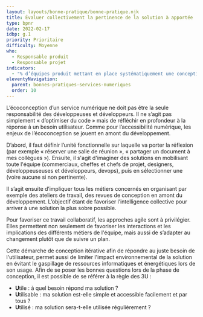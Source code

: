 ```yaml
---
layout: layouts/bonne-pratique/bonne-pratique.njk
title: Évaluer collectivement la pertinence de la solution à apportée
type: bpnr
date: 2022-02-17
idbp: g.1
priority: Prioritaire
difficulty: Moyenne
who:
  - Responsable produit
  - Responsable projet
indicators:
  - "% d’équipes produit mettant en place systématiquement une conception collaborative et des revues de conception."
eleventyNavigation:
  parent: bonnes-pratiques-services-numeriques
  order: 10
---
```


L’écoconception d’un service numérique ne doit pas être la seule responsabilité des développeuses et développeurs. Il ne s’agit pas simplement « d’optimiser du code » mais de réfléchir en profondeur à la réponse à un besoin utilisateur. Comme pour l’accessibilité numérique, les enjeux de l’écoconception se jouent en amont du développement.

D’abord, il faut définir l’unité fonctionnelle sur laquelle va porter la réflexion (par exemple « réserver une salle de réunion », « partager un document à mes collègues »). Ensuite, il s'agit d'imaginer des solutions en mobilisant toute l'équipe (commerciaux, cheffes et chefs de projet, designers, développeuseuses et développeurs, devops), puis en sélectionner une (voire aucune si non pertinente). 

Il s’agit ensuite d’impliquer tous les métiers concernés en organisant par exemple des ateliers de travail, des revues de conception en amont du développement. L’objectif étant de favoriser l’intelligence collective pour arriver à une solution la plus sobre possible. 

Pour favoriser ce travail collaboratif, les approches agile sont à privilégier. Elles permettent non seulement de favoriser les interactions et les implications des différents métiers de l'équipe, mais aussi de s’adapter au changement plutôt que de suivre un plan.

Cette démarche de conception itérative afin de répondre au juste besoin de l'utilisateur,  permet aussi de limiter l'impact environnemental de la solution en évitant le gaspillage de ressources informatiques et énergétiques lors de son usage. 
Afin de se poser les bonnes questions lors de la phase de conception, il est possible de se référer à la règle des 3U  : 
*	**U**tile : à quel besoin répond ma solution ?
*	**U**tilisable : ma solution est-elle simple et accessible facilement et par tous ?
*	**U**tilisé : ma solution sera-t-elle utilisée régulièrement ? 
